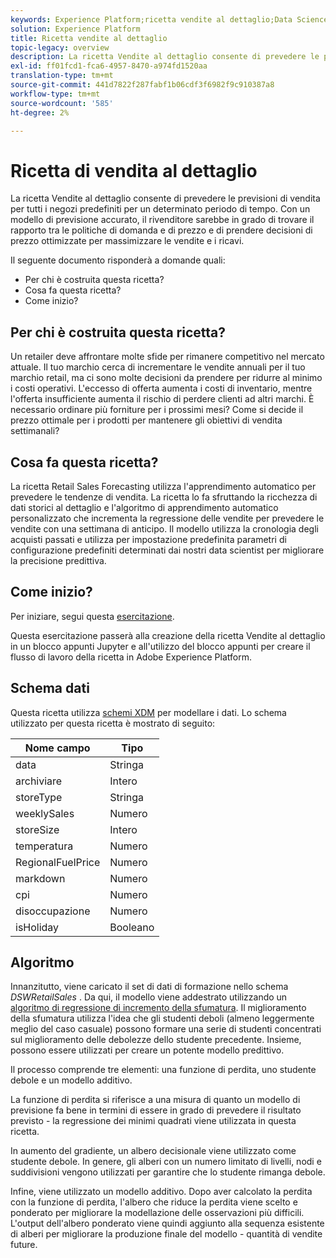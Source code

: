 ```yaml
---
keywords: Experience Platform;ricetta vendite al dettaglio;Data Science Workspace;argomenti popolari;ricette;precostruire ricetta
solution: Experience Platform
title: Ricetta vendite al dettaglio
topic-legacy: overview
description: La ricetta Vendite al dettaglio consente di prevedere le previsioni di vendita per tutti i negozi predefiniti per un determinato periodo di tempo. Con un modello di previsione accurato, il rivenditore sarebbe in grado di trovare il rapporto tra le politiche di domanda e di prezzo e di prendere decisioni di prezzo ottimizzate per massimizzare le vendite e i ricavi.
exl-id: ff01fcd1-fca6-4957-8470-a974fd1520aa
translation-type: tm+mt
source-git-commit: 441d7822f287fabf1b06cdf3f6982f9c910387a8
workflow-type: tm+mt
source-wordcount: '585'
ht-degree: 2%

---
```


# Ricetta di vendita al dettaglio

La ricetta Vendite al dettaglio consente di prevedere le previsioni di vendita per tutti i negozi predefiniti per un determinato periodo di tempo. Con un modello di previsione accurato, il rivenditore sarebbe in grado di trovare il rapporto tra le politiche di domanda e di prezzo e di prendere decisioni di prezzo ottimizzate per massimizzare le vendite e i ricavi.

Il seguente documento risponderà a domande quali:
* Per chi è costruita questa ricetta?
* Cosa fa questa ricetta?
* Come inizio?

## Per chi è costruita questa ricetta?

Un retailer deve affrontare molte sfide per rimanere competitivo nel mercato attuale. Il tuo marchio cerca di incrementare le vendite annuali per il tuo marchio retail, ma ci sono molte decisioni da prendere per ridurre al minimo i costi operativi. L&#39;eccesso di offerta aumenta i costi di inventario, mentre l&#39;offerta insufficiente aumenta il rischio di perdere clienti ad altri marchi. È necessario ordinare più forniture per i prossimi mesi? Come si decide il prezzo ottimale per i prodotti per mantenere gli obiettivi di vendita settimanali?

## Cosa fa questa ricetta?

La ricetta Retail Sales Forecasting utilizza l&#39;apprendimento automatico per prevedere le tendenze di vendita. La ricetta lo fa sfruttando la ricchezza di dati storici al dettaglio e l&#39;algoritmo di apprendimento automatico personalizzato che incrementa la regressione delle vendite per prevedere le vendite con una settimana di anticipo. Il modello utilizza la cronologia degli acquisti passati e utilizza per impostazione predefinita parametri di configurazione predefiniti determinati dai nostri data scientist per migliorare la precisione predittiva.

## Come inizio?

Per iniziare, segui questa [esercitazione](../jupyterlab/create-a-recipe.md).

Questa esercitazione passerà alla creazione della ricetta Vendite al dettaglio in un blocco appunti Jupyter e all&#39;utilizzo del blocco appunti per creare il flusso di lavoro della ricetta in Adobe Experience Platform.

## Schema dati

Questa ricetta utilizza [schemi XDM](../../xdm/schema/field-dictionary.md) per modellare i dati. Lo schema utilizzato per questa ricetta è mostrato di seguito:

| Nome campo | Tipo |
| --- | --- |
| data | Stringa |
| archiviare | Intero |
| storeType | Stringa |
| weeklySales | Numero |
| storeSize | Intero |
| temperatura | Numero |
| RegionalFuelPrice | Numero |
| markdown | Numero |
| cpi | Numero |
| disoccupazione | Numero |
| isHoliday | Booleano |


## Algoritmo

Innanzitutto, viene caricato il set di dati di formazione nello schema *DSWRetailSales* . Da qui, il modello viene addestrato utilizzando un [algoritmo di regressione di incremento della sfumatura](https://scikit-learn.org/stable/modules/generated/sklearn.ensemble.GradientBoostingRegressor.html). Il miglioramento della sfumatura utilizza l&#39;idea che gli studenti deboli (almeno leggermente meglio del caso casuale) possono formare una serie di studenti concentrati sul miglioramento delle debolezze dello studente precedente. Insieme, possono essere utilizzati per creare un potente modello predittivo.

Il processo comprende tre elementi: una funzione di perdita, uno studente debole e un modello additivo.

La funzione di perdita si riferisce a una misura di quanto un modello di previsione fa bene in termini di essere in grado di prevedere il risultato previsto - la regressione dei minimi quadrati viene utilizzata in questa ricetta.

In aumento del gradiente, un albero decisionale viene utilizzato come studente debole. In genere, gli alberi con un numero limitato di livelli, nodi e suddivisioni vengono utilizzati per garantire che lo studente rimanga debole.

Infine, viene utilizzato un modello additivo. Dopo aver calcolato la perdita con la funzione di perdita, l&#39;albero che riduce la perdita viene scelto e ponderato per migliorare la modellazione delle osservazioni più difficili. L&#39;output dell&#39;albero ponderato viene quindi aggiunto alla sequenza esistente di alberi per migliorare la produzione finale del modello - quantità di vendite future.
